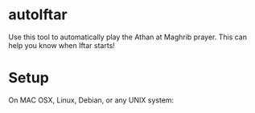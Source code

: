 # autoIftar
Use this tool to automatically play the Athan at Maghrib prayer. This can help you know when Iftar starts!

# Setup
On MAC OSX, Linux, Debian, or any UNIX system:
